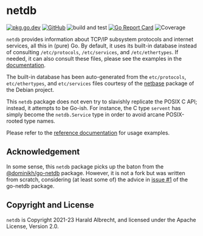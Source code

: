 # netdb

[![pkg.go.dev](https://img.shields.io/badge/-reference-blue?logo=go&logoColor=white&labelColor=505050)](https://pkg.go.dev/github.com/thediveo/netdb)
[![GitHub](https://img.shields.io/github/license/thediveo/lxkns)](https://img.shields.io/github/license/thediveo/netdb)
![build and test](https://github.com/thediveo/netdb/workflows/build%20and%20test/badge.svg?branch=master)
[![Go Report Card](https://goreportcard.com/badge/github.com/thediveo/lxkns)](https://goreportcard.com/report/github.com/thediveo/netdb)
![Coverage](https://img.shields.io/badge/Coverage-97.9%25-brightgreen)

`netdb` provides information about TCP/IP subsystem protocols and internet
services, all this in (pure) Go. By default, it uses its built-in database
instead of consulting `/etc/protocols`, `/etc/services`, and `/etc/ethertypes`.
If needed, it can also consult these files, please see the examples in the
[documentation](https://pkg.go.dev/github.com/thediveo/netdb).

The built-in database has been auto-generated from the `etc/protocols`,
`etc/ethertypes`, and `etc/services` files courtesy of the
[netbase](https://salsa.debian.org/md/netbase) package of the Debian project.

This `netdb` package does not even try to slavishly replicate the POSIX C API;
instead, it attempts to be Go-ish. For instance, the C type `servent` has simply
become the `netdb.Service` type in order to avoid arcane POSIX-rooted type
names.

Please refer to the [reference
documentation](https://pkg.go.dev/github.com/thediveo/netdb) for usage examples.

## Acknowledgement

In some sense, this `netdb` package picks up the baton from the
[@dominikh/go-netdb](https://github.com/dominikh/go-netdb) package. However, it
is not a fork but was written from scratch, considering (at least some of) the
advice in [issue #1](https://github.com/dominikh/go-netdb/issues/1) of the
go-netdb package.

## Copyright and License

`netdb` is Copyright 2021-23 Harald Albrecht, and licensed under the Apache License,
Version 2.0.

